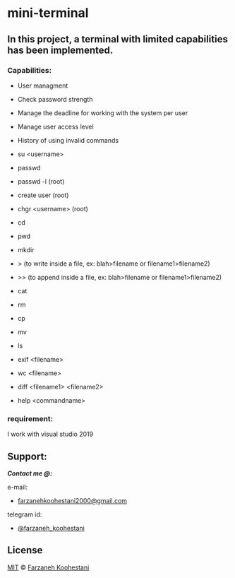 # mini-terminal
## In this project, a **terminal** with limited capabilities has been implemented.


###  **Capabilities:**


* User managment

* Check password strength

* Manage the deadline for working with the system per user

* Manage user access level

* History of using invalid commands

* su \<username>
  
* passwd

* passwd -l <time> <username> (root)
  
* create user (root)

* chgr \<username> (root)
  
* cd
  
* pwd

* mkdir

* \> (to write inside a file, ex: blah>filename or filename1>filename2)

* \>> (to append inside a file, ex: blah>filename or filename1>filename2)

* cat

* rm

* cp

* mv

* ls

* exif \<filename>
  
* wc \<filename>
  
* diff \<filename1> \<filename2>
  
* help \<commandname>
  
  
 ### requirement: 
 
 
 I work with visual studio 2019


## Support:


***Contact me @:***

e-mail: 

* farzanehkoohestani2000@gmail.com

telegram id: 

* [@farzaneh_koohestani](https://t.me/farzaneh_koohestani)

## License
[MIT](https://github.com/fark00/mini-terminal/blob/main/LICENSE)
&#0169;
[Farzaneh Koohestani](https://github.com/fark00)


